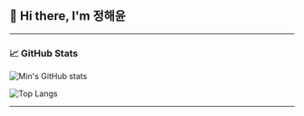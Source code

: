## 👋 Hi there, I'm 정해윤 

---

### 📈 GitHub Stats

![Min's GitHub stats](https://github-readme-stats.vercel.app/api?username=haeyun1&show_icons=true&theme=radical)

![Top Langs](https://github-readme-stats.vercel.app/api/top-langs/?username=haeyun1layout=compact&theme=radical)

---
